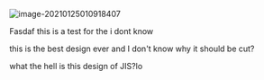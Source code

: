 ![image-20210125010918407](C:\Users\kevin\AppData\Roaming\Typora\typora-user-images\image-20210125010918407.png)



Fasdaf this is a test for the i dont know

this is the best design ever and I don't know why it should be cut?

what the hell is this design of JIS?lo

